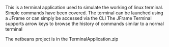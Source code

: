 This is a terminal application used to simulate the working of linux terminal. 
Simple commands have been covered. The terminal can be launched using a JFrame or can simply be accessed via the CLI
The JFrame Terminal supports arrow keys to browse the history of commands similar to a normal terminal

The netbeans project is in the TerminalApplication.zip
